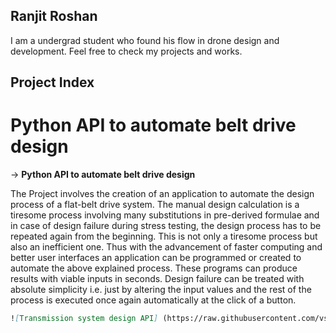 ## Ranjit Roshan
I am a undergrad student who found his flow in drone design and development. Feel free to check my projects and works.

## Project Index

Python API to automate belt drive design
=============================================================================

-> **Python API to automate belt drive design**

The Project involves the creation of an application to automate the design process of a flat-belt drive system. The manual design calculation is a tiresome process involving many substitutions in pre-derived formulae and in case of design failure during stress testing, the design process has to be repeated again from the beginning. This is not only a tiresome process but also an inefficient one. Thus with the advancement of faster computing and better user interfaces an application can be programmed or created to automate the above explained process. These programs can produce results with viable inputs in seconds. Design failure can be treated with absolute simplicity i.e. just by altering the input values and the rest of the process is executed once again automatically at the click of a button.

```markdown
![Transmission system design API] (https://raw.githubusercontent.com/vsranjitroshan/vsranjitroshan.github.io/master/_images/tsd_screen.JPG "TSD Image")
```
